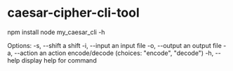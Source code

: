 # caesar-cipher-cli-tool

npm install
node my_caesar_cli -h

Options:
-s, --shift <number> a shift
-i, --input <path> an input file
-o, --output <path> an output file
-a, --action <type> an action encode/decode (choices: "encode", "decode")
-h, --help display help for command
